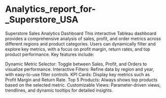 # Analytics_report_for-_Superstore_USA
Superstore Sales Analytics Dashboard This interactive Tableau dashboard provides a comprehensive analysis of sales, profit, and order metrics across different regions and product categories. Users can dynamically filter and explore key metrics, with a focus on profit margin, return rates, and top product performance.
Key features include:

Dynamic Metric Selector: 
Toggle between Sales, Profit, and Orders to visualize performance.
Interactive Filters: 
Refine data by region and year, with easy-to-use filter controls.
KPI Cards: 
Display key metrics such as Profit Margin and Return Rate.
Top 5 Products: 
Always shows top products based on the selected metric.
Customizable Views: Parameter-driven views, trendlines, and dynamic tooltips for detailed insights.

